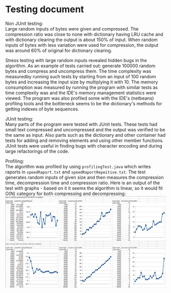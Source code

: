 # Testing document

Non JUnit testing:  
Large random inputs of bytes were given and compressed.
The compression ratio was close to none with dictionary having LRU cache and with dictionary clearing the output is about 150% of input.
When random inputs of bytes with less variation were used for compression, the output was around 60% of original for dictionary clearing.

Stress testing with large random inputs revealed hidden bugs in the algorithm.
As an example of tests carried out: generate 100000 random bytes and compress and uncompress them.
The time complexity was measuredby running such tests by starting from an input of 100 random bytes and increasing the input size by multiplying it with 10.
The memory consumption was  measured by running the program with similar tests as time complexity was and the IDE's memory management statistics were viewed.
The program was also profiled some with the IDE's (netbeans) profiling tools and the bottleneck seems to be the dictionary's methods for getting indexes of byte sequences.

JUnit testing:  
Many parts of the program were tested with JUnit tests.
These tests had small text compressed and uncompressed and the output was verified to be the same as input.
Also parts such as the dictionary and other container had tests for adding and removing elements and using other member functions.
JUnit tests were useful in finding bugs with character encoding and during large refactorings of the code.

Profiling:  
The algorithm was profiled by using `profilingTest.java` which writes raports in `speedRaport.txt` and `speedRaportRepeitive.txt`.
The test generates random inputs of given size and then measures the compression time, decompression time and compression ratio.
Here is an output of the test with graphs - based on it it seems the algorithm is linear, so it would fit O(N) category for both compressing and decompressing:
[![/docs/images/profiling_1.png](/docs/images/profiling_1.png)](/docs/images/profiling_1.png)
